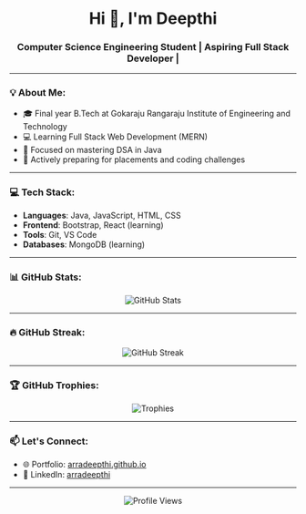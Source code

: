 <h1 align="center">Hi 👋, I'm Deepthi</h1>
<h3 align="center">Computer Science Engineering Student | Aspiring Full Stack Developer | </h3>

---

### 💡 About Me:
- 🎓 Final year B.Tech at Gokaraju Rangaraju Institute of Engineering and Technology  
- 💻 Learning Full Stack Web Development (MERN)  
- 📌 Focused on mastering DSA in Java  
- 🚀 Actively preparing for placements and coding challenges

---

### 💻 Tech Stack:
- **Languages**: Java, JavaScript, HTML, CSS  
- **Frontend**: Bootstrap, React (learning)  
- **Tools**: Git, VS Code 
- **Databases**: MongoDB (learning)  

---

### 📊 GitHub Stats:
<p align="center">
  <img src="https://github-readme-stats.vercel.app/api?username=arradeepthi&show_icons=true&theme=radical" alt="GitHub Stats" />
</p>

---

### 🔥 GitHub Streak:
<p align="center">
  <img src="https://github-readme-streak-stats.herokuapp.com?user=arradeepthi&theme=radical" alt="GitHub Streak" />
</p>

---

### 🏆 GitHub Trophies:
<p align="center">
  <img src="https://github-profile-trophy.vercel.app/?username=arradeepthi&theme=radical&row=1&column=6" alt="Trophies" />
</p>

---

### 📫 Let's Connect:
- 🌐 Portfolio: [arradeepthi.github.io](https://arradeepthi.github.io)  
- 💼 LinkedIn: [arradeepthi](https://linkedin.com/in/arradeepthi) 

---

<p align="center">
  <img src="https://komarev.com/ghpvc/?username=arradeepthi&label=Profile%20views&color=0e75b6&style=flat" alt="Profile Views" />
</p>
